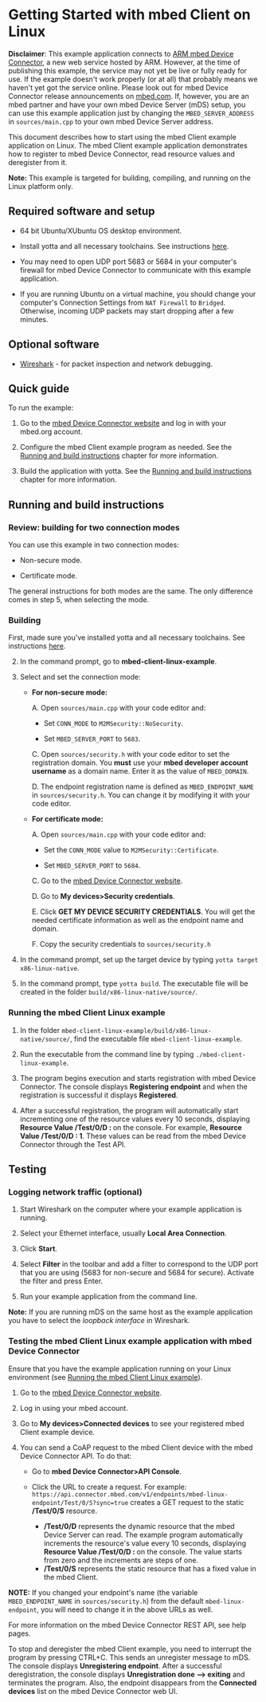 # Getting Started with mbed Client on Linux

**Disclaimer**: This example application connects to [ARM mbed Device Connector](https://connector.mbed.com), a new web service hosted by ARM. However, at the time of publishing this example, the service may not yet be live or fully ready for use. If the example doesn't work properly (or at all) that probably means we haven't yet got the service online. Please look out for mbed Device Connector release announcements on [mbed.com](https://mbed.com). If, however, you are an mbed partner and have your own mbed Device Server (mDS) setup, you can use this example application just by changing the `MBED_SERVER_ADDRESS` in `sources/main.cpp` to your own mbed Device Server address. 

This document describes how to start using the mbed Client example application on Linux. The mbed Client example application demonstrates how to register to mbed Device Connector, read resource values and deregister from it.

**Note:** This example is targeted for building, compiling, and running on the Linux platform only. 

## Required software and setup

* 64 bit Ubuntu/XUbuntu OS desktop environment.

* Install yotta and all necessary toolchains. See instructions [here](http://yottadocs.mbed.com/#installing).

* You may need to open UDP port 5683 or 5684 in your computer's firewall for mbed Device Connector to communicate with this example application.

* If you are running Ubuntu on a virtual machine, you should change your computer's Connection Settings from `NAT Firewall` to `Bridged`. Otherwise, incoming UDP packets may start dropping after a few minutes. 

## Optional software

* [Wireshark](https://www.wireshark.org/) - for packet inspection and network debugging.

## Quick guide

To run the example: 

1. Go to the [mbed Device Connector website](https://connector.mbed.com) and log in with your mbed.org account.

2. Configure the mbed Client example program as needed. See the [Running and build instructions](#running-and-build-instructions) chapter for more information.

4. Build the application with yotta. See the [Running and build instructions](#running-and-build-instructions) chapter for more information.

## Running and build instructions		
### Review: building for two connection modes

You can use this example in two connection modes:

- Non-secure mode.

- Certificate mode.

The general instructions for both modes are the same. The only difference comes in step 5, when selecting the mode.

### Building 

First, made sure you've installed yotta and all necessary toolchains. See instructions [here](http://yottadocs.mbed.com/#installing).

2. In the command prompt, go to **mbed-client-linux-example**.

3. Select and set the connection mode:

	- **For non-secure mode:**

		A. Open `sources/main.cpp` with your code editor and:

		- Set `CONN_MODE` to `M2MSecurity::NoSecurity`.

		- Set `MBED_SERVER_PORT` to `5683`.

		C. Open `sources/security.h` with your code editor to set the registration domain. You **must** use your **mbed developer account username** as a domain name. Enter it as the value of `MBED_DOMAIN`.

		D. The endpoint registration name is defined as `MBED_ENDPOINT_NAME` in `sources/security.h`. You can change it by modifying it with your code editor.

	- **For certificate mode:**

		A. Open `sources/main.cpp` with your code editor and:
	
		- Set the `CONN_MODE` value to `M2MSecurity::Certificate`.

		- Set `MBED_SERVER_PORT` to `5684`.

		C. Go to the [mbed Device Connector website](https://connector.mbed.com).

		D. Go to **My devices>Security credentials**.

		E. Click **GET MY DEVICE SECURITY CREDENTIALS**. You will get the needed certificate information as well as the endpoint name and domain.

		F. Copy the security credentials to `sources/security.h`

3. In the command prompt, set up the target device by typing `yotta target x86-linux-native`.

4. In the command prompt, type `yotta build`. The executable file will be created in the folder `build/x86-linux-native/source/`.

### Running the mbed Client Linux example

1. In the folder `mbed-client-linux-example/build/x86-linux-native/source/`, find the executable file `mbed-client-linux-example`.

2. Run the executable from the command line by typing `./mbed-client-linux-example`.

3. The program begins execution and starts registration with mbed Device Connector. The console displays **Registering endpoint** and when the registration is successful it displays **Registered**.

4. After a successful registration, the program will automatically start incrementing one of the resource values every 10 seconds, displaying **Resource Value /Test/0/D : <Value>** on the console. For example, **Resource Value /Test/0/D : 1**. These values can be read from the mbed Device Connector through the Test API.

## Testing

### Logging network traffic (optional)

1. Start Wireshark on the computer where your example application is running.

2. Select your Ethernet interface, usually **Local Area Connection**.

3. Click **Start**.

4. Select **Filter** in the toolbar and add a filter to correspond to the UDP port that you are using (5683 for non-secure and 5684 for secure). Activate the filter and press Enter.

5. Run your example application from the command line.

**Note:** If you are running mDS on the same host as the example application you have to select the _loopback interface_ in Wireshark.

### Testing the mbed Client Linux example application with mbed Device Connector

Ensure that you have the example application running on your Linux environment (see [Running the mbed Client Linux example](#running-the-mbed-client-linux-example)).

1. Go to the [mbed Device Connector website](https://connector.mbed.com).

2. Log in using your mbed account.

3. Go to **My devices>Connected devices** to see your registered mbed Client example device.

4. You can send a CoAP request to the mbed Client device with the mbed Device Connector API. To do that:

	- Go to **mbed Device Connector>API Console**. 

	- Click the URL to create a request. For example: `https://api.connector.mbed.com/v1/endpoints/mbed-linux-endpoint/Test/0/S?sync=true` creates a GET request to the static **/Test/0/S** resource.
		- **/Test/0/D** represents the dynamic resource that the mbed Device Server can read. The example program automatically increments the resource's value every 10 seconds, displaying **Resource Value /Test/0/D : <Value>** on the console. The value starts from zero and the increments are steps of one. 
		- **/Test/0/S** represents the static resource that has a fixed value in the mbed Client. 

**NOTE:** If you changed your endpoint's name (the variable `MBED_ENDPOINT_NAME` in `sources/security.h`) from the default `mbed-linux-endpoint`, you will need to change it in the above URLs as well.

For more information on the mbed Device Connector REST API, see help pages.

To stop and deregister the mbed Client example, you need to interrupt the program by pressing CTRL+C. This sends an unregister message to mDS. The console displays **Unregistering endpoint**. After a successful deregistration, the console displays **Unregistration done --> exiting** and terminates the program. Also, the endpoint disappears from the **Connected devices** list on the mbed Device Connector web UI.
